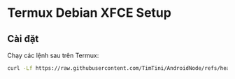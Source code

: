 # Termux Debian XFCE Setup

## Cài đặt

Chạy các lệnh sau trên Termux:

```sh
curl -Lf https://raw.githubusercontent.com/TimTini/AndroidNode/refs/heads/main/install.sh?$(date +%s) -o install.sh && chmod +x install.sh && ./install.sh
```
